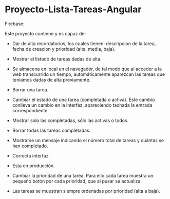 # Proyecto-Lista-Tareas-Angular

Firebase: 


Este proyecto contiene y es capaz de:

- Dar de alta recordatorios, los cuales tienen: descripcion de la tarea, fecha de creacion y prioridad (alta, media, baja).
- Mostrar el listado de tareas dadas de alta.
- Se almacena en local en el navegador, de tal modo que al acceder a la web transcurrido un tiempo, automáticamente aparezcan las tareas que teníamos dadas de alta previamente.
- Borrar una tarea.
- Cambiar el estado de una tarea (completada o activa). Este cambio conlleva un cambio en la interfaz, apareciendo tachada la entrada correspondiente.
- Mostrar solo las completadas, sólo las activas o todos.
- Borrar todas las tareas completadas.
- Mostrarse un mensaje indicando el número total de tareas y cuántas se han completado.
- Correcta interfaz.
- Esta en producción.

- Cambiar la prioridad de una tarea. Para ello cada tarea muestra un pequeño botón por cada prioridad, que al pusar se actualiza.
- Las tareas se muestran siempre ordenadas por prioridad (alta a baja).
